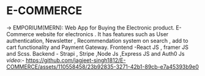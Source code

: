 # E-COMMERCE
-> EMPORIUM(MERN):
Web App for Buying the Electronic product. E-Commerce website for electronics . It has features such 
 as User authentication, Newsletter , Recommendation system on search , add to cart functionality and
Payment Gateway.
 Frontend -React JS , framer JS and Scss.
 Backend - Strapi , Stripe ,Node Js ,Express JS and Auth0 Js
*video*:-
https://github.com/jagjeet-singh1812/E-COMMERCE/assets/110558458/23b92835-3271-42b1-89cb-e7a45393b9e0

